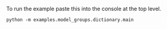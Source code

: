 To run the example paste this into the console at the top level.

~~~
python -m examples.model_groups.dictionary.main
~~~